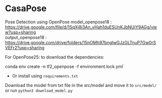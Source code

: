 # CasaPose
Pose Detection using OpenPose
model_openpose18 : https://drive.google.com/file/d/1SqXj8i3An_yHah1duESUnKJbNUiY9AGg/view?usp=sharing </br>
output_openpose18 : https://drive.google.com/drive/folders/15nOMh97bnglwGJzGLTnuP7Gw0rSVEFr2?usp=sharing


For OpenPose25:
to download the dependencies:</br>

conda env create -n tf2_openpose -f environment.lock.yml`
- Or install using `requirements.txt`

 Download the model from txt file in the src/model and move it to `src/model/` or run `python3 download_model.py`
